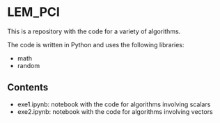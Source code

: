 # LEM_PCI

This is a repository with the code for a variety of algorithms.

The code is written in Python and uses the following libraries:
- math
- random

## Contents
 - exe1.ipynb: notebook with the code for algorithms involving scalars
 - exe2.ipynb: notebook with the code for algorithms involving vectors


